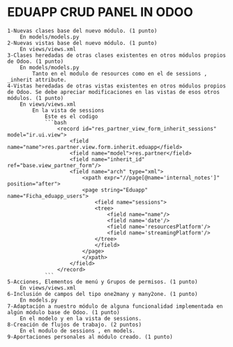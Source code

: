 <h1>EDUAPP CRUD PANEL IN ODOO</h1>


    1-Nuevas clases base del nuevo módulo. (1 punto)
        En models/models.py
    2-Nuevas vistas base del nuevo módulo. (1 punto)
        En views/views.xml
    3-Clases heredadas de otras clases existentes en otros módulos propios de Odoo. (1 punto)
        En models/models.py
            Tanto en el modulo de resources como en el de sessions , _inherit attribute.
    4-Vistas heredadas de otras vistas existentes en otros módulos propios de Odoo. Se debe apreciar modificaciones en las vistas de esos otros módulos. (1 punto)
        En views/views.xml 
            En la vista de sessions
                Este es el codigo
                ```bash
                    <record id="res_partner_view_form_inherit_sessions" model="ir.ui.view">
                        <field name="name">res.partner.view.form.inherit.eduapp</field>
                        <field name="model">res.partner</field>
                        <field name="inherit_id" ref="base.view_partner_form"/>
                        <field name="arch" type="xml">
                            <xpath expr="//page[@name='internal_notes']" position="after">
                            <page string="Eduapp" name="Ficha_eduapp_users">
                                <field name="sessions">
                                <tree>
                                    <field name="name"/>
                                    <field name='date'/>
                                    <field name='resourcesPlatform'/>
                                    <field name='streamingPlatform'/>
                                </tree>
                                </field>
                            </page>
                            </xpath>
                        </field>
                    </record>
                ```
    5-Acciones, Elementos de menú y Grupos de permisos. (1 punto)
        En views/views.xml
    6-Inclusión de campos del tipo one2many y many2one. (1 punto)
        En models.py
    7-Adaptación a nuestro módulo de alguna funcionalidad implementada en algún módulo base de Odoo. (1 punto)
        En el modelo y en la vista de sessions.
    8-Creación de flujos de trabajo. (2 puntos)
        En el modulo de sessions , en models.
    9-Aportaciones personales al módulo creado. (1 punto)